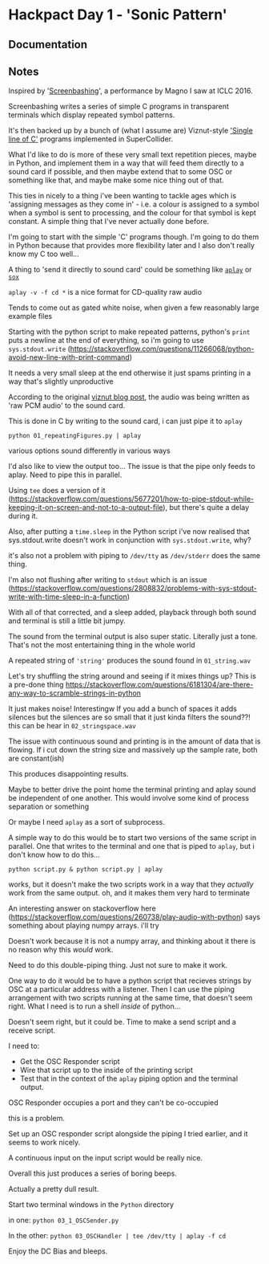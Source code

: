 # Hackpact Day 1 - 'Sonic Pattern'

## Documentation



## Notes

Inspired by '[Screenbashing](https://vimeo.com/148626379)', a performance by Magno I saw at ICLC 2016.

Screenbashing writes a series of simple C programs in transparent terminals which display repeated symbol patterns.

It's then backed up by a bunch of (what I assume are) Viznut-style ['Single line of C'](https://www.youtube.com/watch?v=L9KLnN0GczI) programs implemented in SuperCollider.

What I'd like to do is more of these very small text repetition pieces, maybe in Python, and implement them in a way that will feed them directly to a sound card if possible, and then maybe extend that to some OSC or something like that, and maybe make some nice thing out of that.

This ties in nicely to a thing i've been wanting to tackle ages which is 'assigning messages as they come in' - i.e. a colour is assigned to a symbol when a symbol is sent to processing, and the colour for that symbol is kept constant. A simple thing that I've never actually done before.

I'm going to start with the simple 'C' programs though. I'm going to do them in Python because that provides more flexibility later and I also don't really know my C too well...

A thing to 'send it directly to sound card' could be something like [`aplay`](https://linux.die.net/man/1/aplay) or [`sox`](http://sox.sourceforge.net/)

`aplay -v -f cd *` is a nice format for CD-quality raw audio

Tends to come out as gated white noise, when given a few reasonably large example files

Starting with the python script to make repeated patterns, python's `print` puts a newline at the end of everything, so i'm going to use `sys.stdout.write` (https://stackoverflow.com/questions/11266068/python-avoid-new-line-with-print-command)

It needs a very small sleep at the end otherwise it just spams printing in a way that's slightly unproductive

According to the original [viznut blog post](https://countercomplex.blogspot.co.uk/2011/10/algorithmic-symphonies-from-one-line-of.html), the audio was being written as 'raw PCM audio' to the sound card.

This is done in C by writing to the sound card, i can just pipe it to `aplay`

`python 01_repeatingFigures.py | aplay`

various options sound differently in various ways

I'd also like to view the output too... The issue is that the pipe only feeds to aplay. Need to pipe this in parallel.

Using `tee` does a version of it (https://stackoverflow.com/questions/5677201/how-to-pipe-stdout-while-keeping-it-on-screen-and-not-to-a-output-file), but there's quite a delay during it.

Also, after putting a `time.sleep` in the Python script i've now realised that sys.stdout.write doesn't work in conjunction with `sys.stdout.write`, why?

it's also not a problem with piping to `/dev/tty` as `/dev/stderr` does the same thing.

I'm also not flushing after writing to `stdout` which is an issue (https://stackoverflow.com/questions/2808832/problems-with-sys-stdout-write-with-time-sleep-in-a-function)

With all of that corrected, and a sleep added, playback through both sound and terminal is still a little bit jumpy.

The sound from the terminal output is also super static. Literally just a tone. That's not the most entertaining thing in the whole world

A repeated string of `'string'` produces the sound found in `01_string.wav`

Let's try shuffling the string around and seeing if it mixes things up? This is a pre-done thing https://stackoverflow.com/questions/6181304/are-there-any-way-to-scramble-strings-in-python

It just makes noise! Interestingw
If you add a bunch of spaces it adds silences but the silences are so small that it just kinda filters the sound??! this can be hear in `02_stringspace.wav`

The issue with continuous sound and printing is in the amount of data that is flowing. If i cut down the string size and massively up the sample rate, both are constant(ish)

This produces disappointing results.

Maybe to better drive the point home the terminal printing and aplay sound be independent of one another. This would involve some kind of process separation or something

Or maybe I need `aplay` as a sort of subprocess.

A simple way to do this would be to start two versions of the same script in parallel. One that writes to the terminal and one that is piped to `aplay`, but i don't know how to do this...

`python script.py & python script.py | aplay`

works, but it doesn't make the two scripts work in a way that they _actually_ work from the same output. oh, and it makes them very hard to terminate

An interesting answer on stackoverflow here (https://stackoverflow.com/questions/260738/play-audio-with-python) says something about playing numpy arrays. i'll try

Doesn't work because it is not a numpy array, and thinking about it there is no reason why this _would_ work.

Need to do this double-piping thing. Just not sure to make it work.

One way to do it would be to have a python script that recieves strings by OSC at a particular address with a listener. Then I can use the piping arrangement with two scripts running at the same time, that doesn't seem right. What I need is to run a shell _inside_ of python...

Doesn't seem right, but it could be. Time to make a send script and a receive script.

I need to:
- Get the OSC Responder script
- Wire that script up to the inside of the printing script
- Test that in the context of the `aplay` piping option and the terminal output.

OSC Responder occupies a port and they can't be co-occupied

this is a problem.

Set up an OSC responder script alongside the piping I tried earlier, and it seems to work nicely.

A continuous input on the input script would be really nice.

Overall this just produces a series of boring beeps.

Actually a pretty dull result.

Start two terminal windows in the `Python` directory

in one: `python 03_1_OSCSender.py`

In the other: `python 03_OSCHandler | tee /dev/tty | aplay -f cd`

Enjoy the DC Bias and bleeps.
